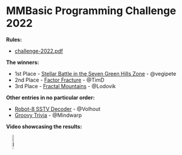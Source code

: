 # MMBasic Programming Challenge 2022

**Rules:**

 - [challenge-2022.pdf](https://github.com/thwill1000/mmbasic-challenge/tree/main/2022/challenge-2022.pdf)

**The winners:**
 - 1st Place - [Stellar Battle in the Seven Green Hills Zone](https://github.com/thwill1000/mmbasic-challenge/tree/main/2022/vegipete) - @vegipete
 - 2nd Place - [Factor Fracture](https://github.com/thwill1000/mmbasic-challenge/tree/main/2022/timd) - @TimD
 - 3rd Place - [Fractal Mountains](https://github.com/thwill1000/mmbasic-challenge/tree/main/2022/lodovik) - @Lodovik

**Other entries in no particular order:**

 - [Robot-8 SSTV Decoder](https://github.com/thwill1000/mmbasic-challenge/tree/main/2022/volhout) - @Volhout
 - [Groovy Trivia](https://github.com/thwill1000/mmbasic-challenge/tree/main/2022/mindwarp) - @Mindwarp

**Video showcasing the results:**

&nbsp;&nbsp;&nbsp;&nbsp;<a href="https://www.youtube.com/watch?v=fb_eVDY0-Gg"><img src="https://www.gstatic.com/youtube/img/branding/youtubelogo/svg/youtubelogo.svg" width="10%" title="https://www.youtube.com/watch?v=fb_eVDY0-Gg"></a>
